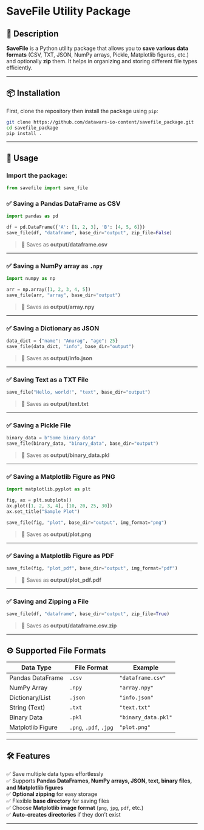# SaveFile Utility Package

## 📝 Description
**SaveFile** is a Python utility package that allows you to **save various data formats** (CSV, TXT, JSON, NumPy arrays, Pickle, Matplotlib figures, etc.) and optionally **zip** them. It helps in organizing and storing different file types efficiently.

---

## 📦 Installation

First, clone the repository then install the package using `pip`:

```sh
git clone https://github.com/datawars-io-content/savefile_package.git
cd savefile_package
pip install .
```

---

## 🚀 Usage

### Import the package:
```python
from savefile import save_file
```

### ✅ **Saving a Pandas DataFrame as CSV**
```python
import pandas as pd

df = pd.DataFrame({'A': [1, 2, 3], 'B': [4, 5, 6]})
save_file(df, "dataframe", base_dir="output", zip_file=False)
```
> 📌 Saves as **output/dataframe.csv**

---

### ✅ **Saving a NumPy array as `.npy`**
```python
import numpy as np

arr = np.array([1, 2, 3, 4, 5])
save_file(arr, "array", base_dir="output")
```
> 📌 Saves as **output/array.npy**

---

### ✅ **Saving a Dictionary as JSON**
```python
data_dict = {"name": "Anurag", "age": 25}
save_file(data_dict, "info", base_dir="output")
```
> 📌 Saves as **output/info.json**

---

### ✅ **Saving Text as a TXT File**
```python
save_file("Hello, world!", "text", base_dir="output")
```
> 📌 Saves as **output/text.txt**

---

### ✅ **Saving a Pickle File**
```python
binary_data = b"Some binary data"
save_file(binary_data, "binary_data", base_dir="output")
```
> 📌 Saves as **output/binary_data.pkl**

---

### ✅ **Saving a Matplotlib Figure as PNG**
```python
import matplotlib.pyplot as plt

fig, ax = plt.subplots()
ax.plot([1, 2, 3, 4], [10, 20, 25, 30])
ax.set_title("Sample Plot")

save_file(fig, "plot", base_dir="output", img_format="png")
```
> 📌 Saves as **output/plot.png**

---

### ✅ **Saving a Matplotlib Figure as PDF**
```python
save_file(fig, "plot_pdf", base_dir="output", img_format="pdf")
```
> 📌 Saves as **output/plot_pdf.pdf**

---

### ✅ **Saving and Zipping a File**
```python
save_file(df, "dataframe", base_dir="output", zip_file=True)
```
> 📌 Saves as **output/dataframe.csv.zip**

---

## ⚙️ **Supported File Formats**
| Data Type          | File Format  | Example |
|--------------------|-------------|---------|
| Pandas DataFrame  | `.csv`       | `"dataframe.csv"` |
| NumPy Array      | `.npy`       | `"array.npy"` |
| Dictionary/List  | `.json`      | `"info.json"` |
| String (Text)    | `.txt`       | `"text.txt"` |
| Binary Data      | `.pkl`       | `"binary_data.pkl"` |
| Matplotlib Figure | `.png`, `.pdf`, `.jpg` | `"plot.png"` |

---

## 🛠️ **Features**
✅ Save multiple data types effortlessly  
✅ Supports **Pandas DataFrames, NumPy arrays, JSON, text, binary files, and Matplotlib figures**  
✅ **Optional zipping** for easy storage  
✅ Flexible **base directory** for saving files  
✅ Choose **Matplotlib image format** (`png`, `jpg`, `pdf`, etc.)  
✅ **Auto-creates directories** if they don’t exist  

---
